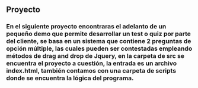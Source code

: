 ## Proyecto 

### En el siguiente proyecto encontraras el adelanto de un pequeño demo que permite desarrollar un test o quiz por parte del cliente, se basa en un sistema que contiene 2 preguntas de opción múltiple, las cuales pueden ser contestadas empleando métodos de drag and drop de Jquery, en la carpeta de src se encuentra el proyecto a cuestión, la entrada es un archivo index.html, también contamos con una carpeta de scripts donde se encuentra la lógica del programa.
